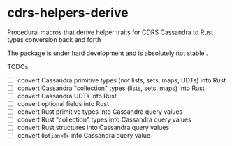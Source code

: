 # cdrs-helpers-derive
Procedural macros that derive helper traits for CDRS Cassandra to Rust types conversion back and forth

The package is under hard development and is absolutely not stable .

TODOs:

- [ ] convert Cassandra primitive types (not lists, sets, maps, UDTs) into Rust
- [ ] convert Cassandra "collection" types (lists, sets, maps) into Rust
- [ ] convert Cassandra UDTs into Rust
- [ ] convert optional fields into Rust
- [ ] convert Rust primitive types into Cassandra query values
- [ ] convert Rust "collection" types into Cassandra query values
- [ ] convert Rust structures into Cassandra query values
- [ ] convert `Option<T>` into Cassandra query value
